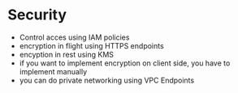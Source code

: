 # Security

* Control acces using IAM policies
* encryption in flight using HTTPS endpoints
* encyption in rest using KMS
* if you want to implement encryption on client side, you have to implement manually
* you can do private networking using VPC Endpoints
